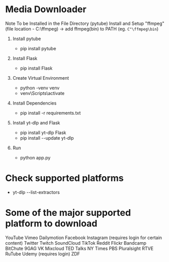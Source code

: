 # Media Downloader

Note
To be Installed in the File Directory (pytube)
Install and Setup "ffmpeg" (file location - C:\ffmpeg) -> add ffmpeg(bin) to PATH (eg. `C"\ffmpeg\bin`)

1. Install pytube
   - pip install pytube

2. Install Flask
   - pip install Flask
  
3. Create Virtual Environment
   - python -venv venv
   - venv\Scripts\activate
  
4. Install Dependencies
   - pip install -r requirements.txt
  
5. Install yt-dlp and Flask
   - pip install yt-dlp Flask
   - pip install --update yt-dlp

6. Run
   - python app.py
  
# Check supported platforms
   - yt-dlp --list-extractors

  
# Some of the major supported platform to download
YouTube
Vimeo
Dailymotion
Facebook
Instagram (requires login for certain content)
Twitter
Twitch
SoundCloud
TikTok
Reddit
Flickr
Bandcamp
BitChute
9GAG
VK
Mixcloud
TED Talks
NY Times
PBS
Pluralsight
RTVE
RuTube
Udemy (requires login)
ZDF
